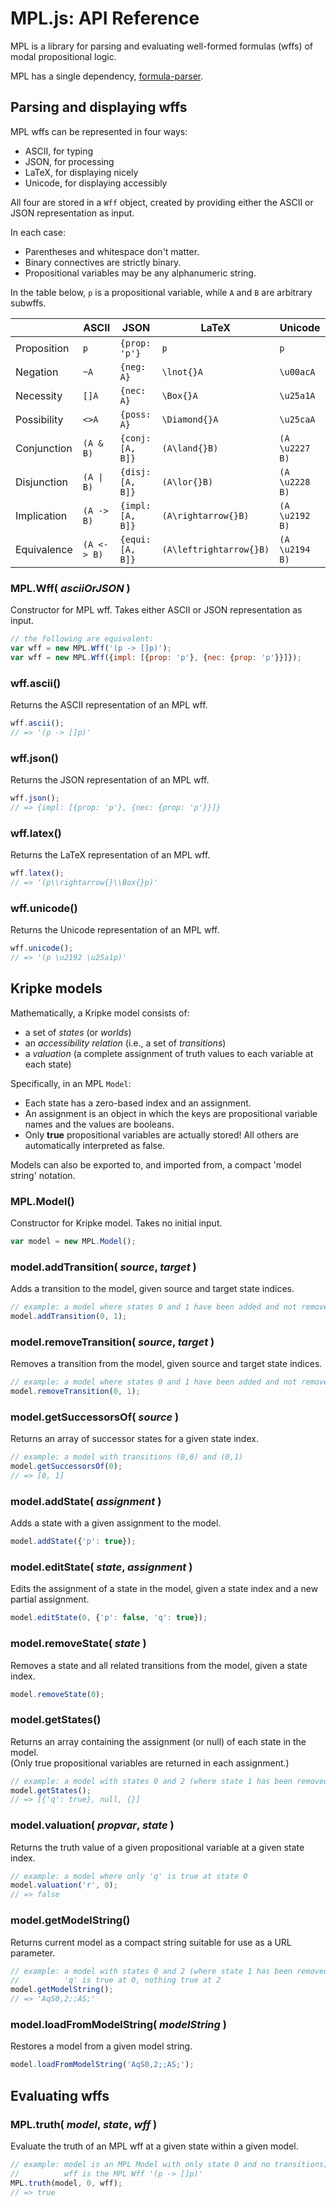 # MPL.js: API Reference

MPL is a library for parsing and evaluating well-formed formulas (wffs) of modal propositional logic.

MPL has a single dependency, [formula-parser](https://www.npmjs.com/package/formula-parser).

## Parsing and displaying wffs

MPL wffs can be represented in four ways:
* ASCII, for typing
* JSON, for processing
* LaTeX, for displaying nicely
* Unicode, for displaying accessibly

All four are stored in a `Wff` object, created by providing either the ASCII or JSON representation as input.

In each case:
* Parentheses and whitespace don't matter.
* Binary connectives are strictly binary.
* Propositional variables may be any alphanumeric string.

In the table below, `p` is a propositional variable, while `A` and `B` are arbitrary subwffs.

<table>
<thead>
<tr><th></th><th>ASCII</th><th>JSON</th><th>LaTeX</th><th>Unicode</th></tr>
</thead>
<tbody>
<tr><td>Proposition</td><td><code>p</code></td><td><code>{prop: 'p'}</code></td><td><code>p</code></td><td><code>p</code></td></tr>
<tr><td>Negation</td><td><code>~A</code></td><td><code>{neg: A}</code></td><td><code>\lnot{}A</code></td><td><code>\u00acA</code></td></tr>
<tr><td>Necessity</td><td><code>[]A</code></td><td><code>{nec: A}</code></td><td><code>\Box{}A</code></td><td><code>\u25a1A</code></td></tr>
<tr><td>Possibility</td><td><code>&lt;&gt;A</code></td><td><code>{poss: A}</code></td><td><code>\Diamond{}A</code></td><td><code>\u25caA</code></td></tr>
<tr><td>Conjunction</td><td><code>(A &amp; B)</code></td><td><code>{conj: [A, B]}</code></td><td><code>(A\land{}B)</code></td><td><code>(A \u2227 B)</code></td></tr>
<tr><td>Disjunction</td><td><code>(A | B)</code></td><td><code>{disj: [A, B]}</code></td><td><code>(A\lor{}B)</code></td><td><code>(A \u2228 B)</code></td></tr>
<tr><td>Implication</td><td><code>(A -&gt; B)</code></td><td><code>{impl: [A, B]}</code></td><td><code>(A\rightarrow{}B)</code></td><td><code>(A \u2192 B)</code></td></tr>
<tr><td>Equivalence</td><td><code>(A &lt;-&gt; B)</code></td><td><code>{equi: [A, B]}</code></td><td><code>(A\leftrightarrow{}B)</code></td><td><code>(A \u2194 B)</code></td></tr>
</tbody>
</table>

### MPL.Wff( <i>asciiOrJSON</i> )

Constructor for MPL wff. Takes either ASCII or JSON representation as input.

```javascript
// the following are equivalent:
var wff = new MPL.Wff('(p -> []p)');
var wff = new MPL.Wff({impl: [{prop: 'p'}, {nec: {prop: 'p'}}]});
```

### wff.ascii()

Returns the ASCII representation of an MPL wff.

```javascript
wff.ascii();
// => '(p -> []p)'
```

### wff.json()

Returns the JSON representation of an MPL wff.

```javascript
wff.json();
// => {impl: [{prop: 'p'}, {nec: {prop: 'p'}}]}
```

### wff.latex()

Returns the LaTeX representation of an MPL wff.

```javascript
wff.latex();
// => '(p\\rightarrow{}\\Box{}p)'
```

### wff.unicode()

Returns the Unicode representation of an MPL wff.

```javascript
wff.unicode();
// => '(p \u2192 \u25a1p)'
```


## Kripke models

Mathematically, a Kripke model consists of:
* a set of *states* (or *worlds*)
* an *accessibility relation* (i.e., a set of *transitions*)
* a *valuation* (a complete assignment of truth values to each variable at each state)

Specifically, in an MPL `Model`:
* Each state has a zero-based index and an assignment.
* An assignment is an object in which the keys are propositional variable names and the values are booleans.
* Only **true** propositional variables are actually stored! All others are automatically interpreted as false.

Models can also be exported to, and imported from, a compact 'model string' notation.   

### MPL.Model()

Constructor for Kripke model. Takes no initial input.

```javascript
var model = new MPL.Model();
```

### model.addTransition( <i>source</i>, <i>target</i> )

Adds a transition to the model, given source and target state indices.

```javascript
// example: a model where states 0 and 1 have been added and not removed
model.addTransition(0, 1);
```

### model.removeTransition( <i>source</i>, <i>target</i> )

Removes a transition from the model, given source and target state indices.

```javascript
// example: a model where states 0 and 1 have been added and not removed
model.removeTransition(0, 1);
```

### model.getSuccessorsOf( <i>source</i> )

Returns an array of successor states for a given state index.

```javascript
// example: a model with transitions (0,0) and (0,1)
model.getSuccessorsOf(0);
// => [0, 1]
```

### model.addState( <i>assignment</i> )

Adds a state with a given assignment to the model.

```javascript
model.addState({'p': true});
```

### model.editState( <i>state</i>, <i>assignment</i> )

Edits the assignment of a state in the model, given a state index and a new partial assignment.

```javascript
model.editState(0, {'p': false, 'q': true});
```

### model.removeState( <i>state</i> )

Removes a state and all related transitions from the model, given a state index.

```javascript
model.removeState(0);
```

### model.getStates()

Returns an array containing the assignment (or null) of each state in the model.  
(Only true propositional variables are returned in each assignment.)

```javascript
// example: a model with states 0 and 2 (where state 1 has been removed); 'q' is true at 0, nothing true at 2
model.getStates();
// => [{'q': true}, null, {}]
```

### model.valuation( <i>propvar</i>, <i>state</i> )

Returns the truth value of a given propositional variable at a given state index.

```javascript
// example: a model where only 'q' is true at state 0
model.valuation('r', 0);
// => false
```

### model.getModelString()

Returns current model as a compact string suitable for use as a URL parameter.

```javascript
// example: a model with states 0 and 2 (where state 1 has been removed) and transitions (0,0) and (0,2);
//          'q' is true at 0, nothing true at 2
model.getModelString();
// => 'AqS0,2;;AS;'
```

### model.loadFromModelString( <i>modelString</i> )

Restores a model from a given model string.

```javascript
model.loadFromModelString('AqS0,2;;AS;');
```


## Evaluating wffs

### MPL.truth( <i>model</i>, <i>state</i>, <i>wff</i> )

Evaluate the truth of an MPL wff at a given state within a given model.

```javascript
// example: model is an MPL Model with only state 0 and no transitions; 'p' is true at state 0
//          wff is the MPL Wff '(p -> []p)'  
MPL.truth(model, 0, wff);
// => true
```
